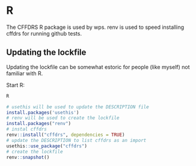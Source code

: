 # R

The CFFDRS R package is used by wps.
renv is used to speed installing cffdrs for running github tests.

## Updating the lockfile

Updating the lockfile can be somewhat estoric for people (like myself) not familiar with R.

Start R:

```bash
R
```

```R
# usethis will be used to update the DESCRIPTION file
install.packages('usethis')
# renv will be used to create the lockfile
install.packages("renv")
# instal cffdrs
renv::install("cffdrs", dependencies = TRUE)
# update the DESCRIPTION to list cffdrs as an import
usethis::use_package("cffdrs")
# create the lockfile
renv::snapshot()
```
